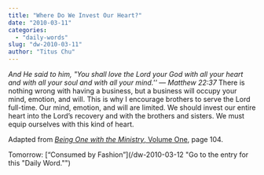 ```yaml
---
title: "Where Do We Invest Our Heart?"
date: "2010-03-11"
categories: 
  - "daily-words"
slug: "dw-2010-03-11"
author: "Titus Chu"
---
```


_And He said to him, "You shall love the Lord your God with all your heart and with all your soul and with all your mind.'' — Matthew 22:37_ There is nothing wrong with having a business, but a business will occupy your mind, emotion, and will. This is why I encourage brothers to serve the Lord full-time. Our mind, emotion, and will are limited. We should invest our entire heart into the Lord’s recovery and with the brothers and sisters. We must equip ourselves with this kind of heart.

Adapted from [_Being One with the Ministry_, Volume One](/book-one-with-the-ministry-vol-1/ "Go to the listing for this book."), page 104.

Tomorrow: [“Consumed by Fashion”](/dw-2010-03-12 "Go to the entry for this "Daily Word."")
